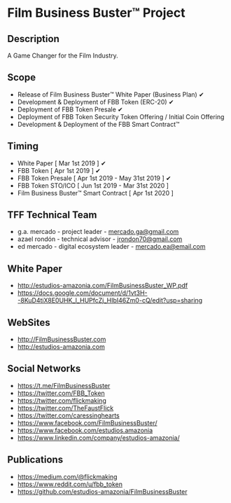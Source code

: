 ﻿Film Business Buster™ Project
=====================

Description
-----
A Game Changer for the Film Industry.

Scope
-----
 - Release of ﻿Film Business Buster™ White Paper (Business Plan) ✔
 - Development & Deployment of FBB Token (ERC-20) ✔
 - Deployment of FBB Token Presale  ✔
 - Deployment of FBB Token Security Token Offering / Initial Coin Offering
 - Development & Deployment of the FBB Smart Contract™

 Timing
 ------
 - White Paper              [ Mar  1st 2019 ] ✔
 - FBB Token                [ Apr  1st 2019 ] ✔
 - FBB Token Presale        [ Apr  1st 2019 - May 31st 2019 ] ✔
 - FBB Token STO/ICO        [ Jun  1st 2019 - Mar 31st 2020 ]
 - ﻿Film Business Buster™ Smart Contract [ Apr 1st 2020 ]


 TFF Technical Team
 ------------------
 - g.a. mercado - project leader             - mercado.ga@gmail.com
 - azael rondón - technical advisor          - jrondon70@gmail.com
 - ed mercado   - digital ecosystem leader   - mercado.ea@email.com

 White Paper
 -----------
 - http://estudios-amazonia.com/FilmBusinessBuster_WP.pdf
 - https://docs.google.com/document/d/1vt3H--8KuD4tiX8E0UHK_l_HUPfcZj_HIbI46Zm0-cQ/edit?usp=sharing

 WebSites
 ---------------
 - http://FilmBusinessBuster.com
 - http://estudios-amazonia.com

 Social Networks
 ---------------
 - https://t.me/FilmBusinessBuster
 - https://twitter.com/FBB_Token
 - https://twitter.com/flickmaking
 - https://twitter.com/TheFaustFlick
 - https://twitter.com/caressinghearts
 - https://www.facebook.com/FilmBusinessBuster/
 - https://www.facebook.com/estudios.amazonia
 - https://www.linkedin.com/company/estudios-amazonia/

 Publications
 ------------
 - https://medium.com/@flickmaking
 - https://www.reddit.com/u/fbb_token
 - https://github.com/estudios-amazonia/FilmBusinessBuster
